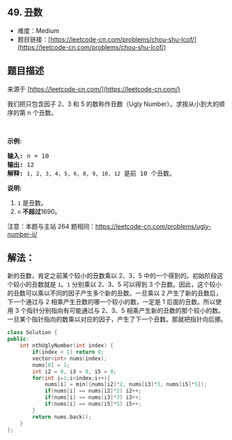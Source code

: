 ## 49. 丑数

- 难度：Medium
- 题目链接：[https://leetcode-cn.com/problems/chou-shu-lcof/](https://leetcode-cn.com/problems/chou-shu-lcof/)


## 题目描述

来源于 [https://leetcode-cn.com/](https://leetcode-cn.com/)

<p>我们把只包含因子 2、3 和 5 的数称作丑数（Ugly Number）。求按从小到大的顺序的第 n 个丑数。</p>

<p>&nbsp;</p>

<p><strong>示例:</strong></p>

<pre><strong>输入:</strong> n = 10
<strong>输出:</strong> 12
<strong>解释: </strong><code>1, 2, 3, 4, 5, 6, 8, 9, 10, 12</code> 是前 10 个丑数。</pre>

<p><strong>说明:&nbsp;</strong>&nbsp;</p>

<ol>
	<li><code>1</code>&nbsp;是丑数。</li>
	<li><code>n</code>&nbsp;<strong>不超过</strong>1690。</li>
</ol>

<p>注意：本题与主站 264 题相同：<a href="https://leetcode-cn.com/problems/ugly-number-ii/">https://leetcode-cn.com/problems/ugly-number-ii/</a></p>


## 解法：

新的丑数，肯定之前某个较小的丑数乘以 2、3、5 中的一个得到的。初始阶段这个较小的丑数就是 `1`。`1` 分别乘以 2、3、5 可以得到 3 个丑数。因此，这个较小的丑数可以乘以不同的因子产生多个新的丑数。一旦乘以 2 产生了新的丑数后，下一个通过与 2 相乘产生丑数的哪一个较小的数，一定是 1 后面的丑数。所以使用 3 个指针分别指向有可能通过与 2、3、5 相乘产生新的丑数的那个较小的数。一旦某个指针指向的数乘以对应的因子，产生了下一个丑数。那就把指针向后挪。

```c++
class Solution {
public:
    int nthUglyNumber(int index) {
        if(index < 1) return 0;
        vector<int> nums(index);
        nums[0] = 1;
        int i2 = 0, i3 = 0, i5 = 0;
        for(int i=1;i<index;i++){
            nums[i] = min({nums[i2]*2, nums[i3]*3, nums[i5]*5});
            if(nums[i] == nums[i2]*2) i2++;
            if(nums[i] == nums[i3]*3) i3++;
            if(nums[i] == nums[i5]*5) i5++;
        }
        return nums.back();
    }
};
```
